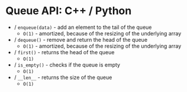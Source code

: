 # Queue API: C++ / Python
* / `enqueue(data)` - add an element to the tail of the queue
  - `O(1)` - amortized, because of the resizing of the underlying array
* / `dequeue()` - remove and return the head of the queue
  - `O(1)` - amortized, because of the resizing of the underlying array
* / `first()` - returns the head of the queue
  - `O(1)`
* / `is_empty()` - checks if the queue is empty
  - `O(1)`
* / `__len__` - returns the size of the queue
  - `O(1)`
